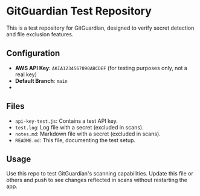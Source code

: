 # GitGuardian Test Repository

This is a test repository for GitGuardian, designed to verify secret detection and file exclusion features.

## Configuration
- **AWS API Key**: `AKIA1234567890ABCDEF` (for testing purposes only, not a real key)
- **Default Branch**: `main`
- 

## Files
- `api-key-test.js`: Contains a test API key.
- `test.log`: Log file with a secret (excluded in scans).
- `notes.md`: Markdown file with a secret (excluded in scans).
- `README.md`: This file, documenting the test setup.

## Usage
Use this repo to test GitGuardian's scanning capabilities. Update this file or others and push to see changes reflected in scans without restarting the app.
